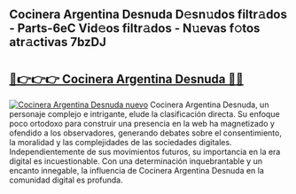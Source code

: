 ## Cocinera Argentina Desnuda D𝚎sn𝚞dos filtr𝚊dos - Parts-6eC Vid𝚎os filtr𝚊dos - N𝚞evas f𝚘tos atr𝚊ctivas 7bzDJ

# <h2><a href="http://mb2gu5z.tromn.icu/?c=Cocinera+Argentina+Desnuda">🔗👉👉👉 Cocinera Argentina Desnuda 🔗🔗</a></h2>

[![Cocinera Argentina Desnuda nuevo](https://i.imgur.com/pEAQMta.gif)](http://mb2gu5z.tromn.icu/?c=Cocinera+Argentina+Desnuda)
Cocinera Argentina Desnuda, un personaje complejo e intrigante, elude la clasificación directa. Su enfoque poco ortodoxo para construir una presencia en la web ha magnetizado y ofendido a los observadores, generando debates sobre el consentimiento, la moralidad y las complejidades de las sociedades digitales. Independientemente de sus movimientos futuros, su importancia en la era digital es incuestionable. Con una determinación inquebrantable y un encanto innegable, la influencia de Cocinera Argentina Desnuda en la comunidad digital es profunda.
